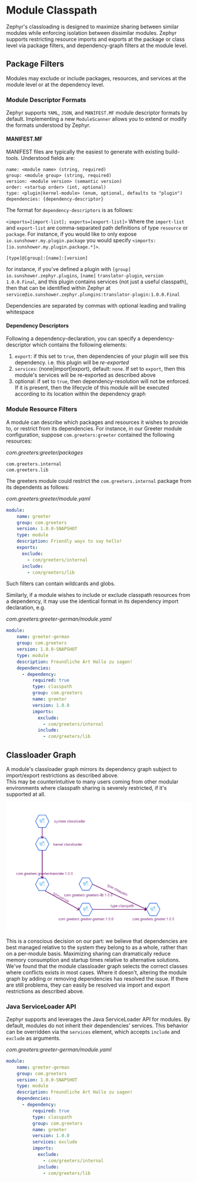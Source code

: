 # Module Classpath

Zephyr's classloading is designed to maximize sharing between similar modules
while enforcing isolation between dissimilar modules.  Zephyr supports restricting resource imports
and exports at the package or class level via package filters, and dependency-graph filters at the module level.

## Package Filters
Modules may exclude or include packages, resources, and services at the module level or at the dependency level.

### Module Descriptor Formats
Zephyr supports `YAML`, `JSON`, and `MANIFEST.MF` module descriptor formats by default. Implementing a new `ModuleScanner`
allows you to extend or modify the formats understood by Zephyr.


#### MANIFEST.MF

MANIFEST files are typically the easiest to generate with existing build-tools.  Understood fields are:



```manifest
name: <module name> (string, required)
group: <module group> (string, required)
version: <module version> (semantic version)
order: <startup order> (int, optional)
type: <plugin|kernel-module> (enum, optional, defaults to "plugin")
dependencies: {dependency-descriptor}

```

The format for `dependency-descriptors` is as follows:

`<imports=[import-list]; exports=[export-list]>`
Where the `import-list` and `export-list` are comma-separated path definitions of 
type `resource` or `package`. For instance, if you would like to only expose `io.sunshower.my.plugin.package`
you would specify `<imports:[io.sunshower.my.plugin.package.*]>`. 



```text
[type]@[group]:[name]:[version]
```
for instance, if you've defined a plugin with 
`[group]` `io.sunshower.zephyr.plugins`, `[name]` `translator-plugin`, `version` `1.0.0.Final`, 
and this plugin contains services (not just a useful classpath), then that can be identified within Zephyr
at `service@io.sunshower.zephyr.plungins:translator-plugin:1.0.0.Final`

Dependencies are separated by commas with optional leading and trailing whitespace


#### Dependency Descriptors
Following a dependency-declaration, you can specify a dependency-descriptor which contains the following elements:

1. `export`: if this set to `true`, then dependencies of your plugin will see this dependency.  i.e. 
    this plugin will be _re-exported_
2. `services`: (none|import|export), default: `none`.  If set to `export`, then this module's services will
    be re-exported as described above
3. optional: if set to `true`, then dependency-resolution will not be enforced.  If it is present, then
   the lifecycle of this module will be executed according to its location within the dependency graph





### Module Resource Filters
A module can describe which packages and resources it wishes to provide to, or restrict from its dependencies. 
For instance, in our Greeter module configuration, suppose `com.greeters:greeter` contained the following resources:

*com.greeters:greeter/packages*
```
com.greeters.internal
com.greeters.lib
```

The greeters module could restrict the `com.greeters.internal` package from its dependents as follows:


*com.greeters:greeter/module.yaml*
```yaml
module:
    name: greeter
    group: com.greeters
    version: 1.0.0-SNAPSHOT
    type: module
    description: Friendly ways to say hello!
    exports:
      exclude:
        - com/greeters/internal
      include:
        - com/greeters/lib
```

Such filters can contain wildcards and globs. 

Similarly, if a module wishes to include or exclude classpath resources from a dependency, it may use the
identical format in its dependency import declaration, e.g.

*com.greeters:greeter-german/module.yaml*
```yaml
module:
    name: greeter-german
    group: com.greeters
    version: 1.0.0-SNAPSHOT
    type: module
    description: Freundliche Art Hallo zu sagen!
    dependencies:
      - dependency:
          required: true
          type: classpath 
          group: com.greeters
          name: greeter
          version: 1.0.0
          imports:
            exclude:
              - com/greeters/internal
            include:
              - com/greeters/lib

```


## Classloader Graph

A module's classloader graph mirrors its dependency graph subject to import/export restrictions as described above.  
This may be counterintuitive to many users coming from other modular environments where classpath sharing is severely restricted, 
if it's supported at all.  

![Greeter Classpath Graph](./img/classloader-graph.png)

This is a conscious decision on our part:  we believe that dependencies are best managed relative to the system they belong to as a whole,
rather than on a per-module basis.  Maximizing sharing can dramatically reduce memory consumption and startup times relative to alternative solutions.  
We've found that the module classloader graph selects the correct classes where conflicts exists in most cases.  Where it doesn't, altering the module graph by
adding or removing dependencies has resolved the issue.  If there are still problems, they can easily be resolved via import and export restrictions
as described above.

### Java ServiceLoader API
Zephyr supports and leverages the Java ServiceLoader API for modules.  By default, modules do not inherit their dependencies'
services.  This behavior can be overridden via the `services` element, which accepts `include` and `exclude` as arguments.


*com.greeters:greeter-german/module.yaml*
```yaml
module:
    name: greeter-german
    group: com.greeters
    version: 1.0.0-SNAPSHOT
    type: module
    description: Freundliche Art Hallo zu sagen!
    dependencies:
      - dependency:
          required: true
          type: classpath 
          group: com.greeters
          name: greeter
          version: 1.0.0
          services: exclude
          imports:
            exclude:
              - com/greeters/internal
            include:
              - com/greeters/lib

```







